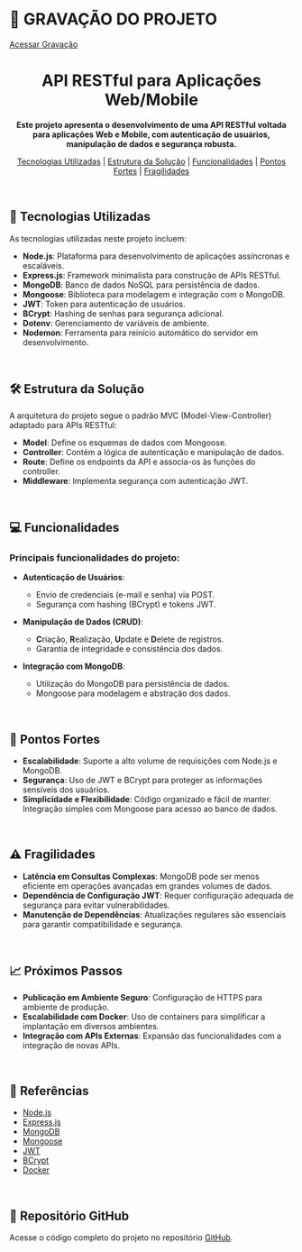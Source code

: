# 🎥  GRAVAÇÃO DO PROJETO

[Acessar Gravação ](https://www.youtube.com/watch?v=YcHOEe2qGoc)

<h1 align="center">  API RESTful para Aplicações Web/Mobile</h1>

<p align="center">
  <b>Este projeto apresenta o desenvolvimento de uma API RESTful voltada para aplicações Web e Mobile, com autenticação de usuários, manipulação de dados e segurança robusta.</b>
</p>

<p align="center">
  <a href="#-tecnologias-utilizadas">Tecnologias Utilizadas</a> | 
  <a href="#-estrutura-da-solucao">Estrutura da Solução</a> | 
  <a href="#-funcionalidades">Funcionalidades</a> | 
  <a href="#-pontos-fortes">Pontos Fortes</a> | 
  <a href="#-fragilidades">Fragilidades</a>
</p>

<br>

## 🚀 Tecnologias Utilizadas

As tecnologias utilizadas neste projeto incluem:

- **Node.js**: Plataforma para desenvolvimento de aplicações assíncronas e escaláveis.
- **Express.js**: Framework minimalista para construção de APIs RESTful.
- **MongoDB**: Banco de dados NoSQL para persistência de dados.
- **Mongoose**: Biblioteca para modelagem e integração com o MongoDB.
- **JWT**: Token para autenticação de usuários.
- **BCrypt**: Hashing de senhas para segurança adicional.
- **Dotenv**: Gerenciamento de variáveis de ambiente.
- **Nodemon**: Ferramenta para reinício automático do servidor em desenvolvimento.

<br>

## 🛠 Estrutura da Solução

A arquitetura do projeto segue o padrão MVC (Model-View-Controller) adaptado para APIs RESTful:

- **Model**: Define os esquemas de dados com Mongoose.
- **Controller**: Contém a lógica de autenticação e manipulação de dados.
- **Route**: Define os endpoints da API e associa-os às funções do controller.
- **Middleware**: Implementa segurança com autenticação JWT.

<br>

## 💻 Funcionalidades

### Principais funcionalidades do projeto:

- **Autenticação de Usuários**:
  - Envio de credenciais (e-mail e senha) via POST.
  - Segurança com hashing (BCrypt) e tokens JWT.

- **Manipulação de Dados (CRUD)**:
  - **C**riação, **R**ealização, **U**pdate e **D**elete de registros.
  - Garantia de integridade e consistência dos dados.

- **Integração com MongoDB**:
  - Utilização do MongoDB para persistência de dados.
  - Mongoose para modelagem e abstração dos dados.

<br>

## 💪 Pontos Fortes

- **Escalabilidade**: Suporte a alto volume de requisições com Node.js e MongoDB.
- **Segurança**: Uso de JWT e BCrypt para proteger as informações sensíveis dos usuários.
- **Simplicidade e Flexibilidade**: Código organizado e fácil de manter. Integração simples com Mongoose para acesso ao banco de dados.

<br>

## ⚠ Fragilidades

- **Latência em Consultas Complexas**: MongoDB pode ser menos eficiente em operações avançadas em grandes volumes de dados.
- **Dependência de Configuração JWT**: Requer configuração adequada de segurança para evitar vulnerabilidades.
- **Manutenção de Dependências**: Atualizações regulares são essenciais para garantir compatibilidade e segurança.

<br>

## 📈 Próximos Passos

- **Publicação em Ambiente Seguro**: Configuração de HTTPS para ambiente de produção.
- **Escalabilidade com Docker**: Uso de containers para simplificar a implantação em diversos ambientes.
- **Integração com APIs Externas**: Expansão das funcionalidades com a integração de novas APIs.

<br>

## 📎 Referências

- [Node.js](https://nodejs.org/)
- [Express.js](https://expressjs.com/)
- [MongoDB](https://www.mongodb.com/)
- [Mongoose](https://mongoosejs.com/)
- [JWT](https://jwt.io/)
- [BCrypt](https://www.npmjs.com/package/bcrypt)
- [Docker](https://www.docker.com/)

<br>

## 🔗 Repositório GitHub

Acesse o código completo do projeto no repositório [GitHub](https://github.com/Jacquesdls/ProjetoAPI).


